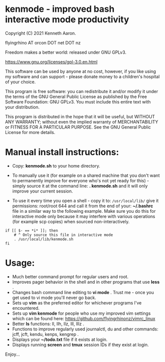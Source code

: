 # kenmode - improved bash interactive mode productivity

Copyright (C) 2021 Kenneth Aaron.

flyingrhino AT orcon DOT net DOT nz

Freedom makes a better world: released under GNU GPLv3.

https://www.gnu.org/licenses/gpl-3.0.en.html

This software can be used by anyone at no cost, however, if you like using my software and can support - please donate money to a children's hospital of your choice.

This program is free software: you can redistribute it and/or modify it under the terms of the GNU General Public License as published by the Free Software Foundation: GNU GPLv3. You must include this entire text with your distribution.

This program is distributed in the hope that it will be useful, but WITHOUT ANY WARRANTY; without even the implied warranty of MERCHANTABILITY or FITNESS FOR A PARTICULAR PURPOSE.
See the GNU General Public License for more details.



# Manual install instructions:

* Copy: **kenmode.sh**   to your home directory.

* To manually use it (for example on a shared machine that you don't want to permanently
    improve for everyone who's not yet ready for this) - simply source it at the command
    line:  **. kenmode.sh**  and it will only improve your current session.

* To use it every time you open a shell - copy it to:  `/usr/local/lib/`
    give it permissions:  root/root 644
    and call it from the end of your:  **~/.bashrc**  file in a similar
    way to the following example. Make sure you do this for interactive mode only because
    it may interfere with various operations (for example scp copies)
    when sourced non-interactively.

```
if [[ $- == *i* ]]; then
    # ^ Only source this file in interactive mode
    . /usr/local/lib/kenmode.sh
fi
```


# Usage:

* Much better command prompt for regular users and root.
* Improves pager behavior in the shell and in other programs that use **less** .
* Changes bash command line editing to **vi mode** . Trust me - once you get used to vi mode you'll never go back.
* Sets up **vim** as the preferred editor for whichever programs I've encountered.
* Sets up **vim kenmode** for people who use my improved vim settings which can be found here:
    https://github.com/flyingrhinonz/vimrc_linux
* Better  **ls**  functions:  ll, llh, llz, lll, lllz .
* Functions to improve regularly used journalctl, du and other commands:  jcff, jcft, kendu, kenps, kengrep .
* Displays your **~/todo.txt** file if it exists at login.
* Displays running **screen** and **tmux** session IDs if they exist at login.


Enjoy...


